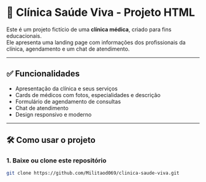 # 🏥 Clínica Saúde Viva - Projeto HTML

Este é um projeto fictício de uma **clínica médica**, criado para fins educacionais.  
Ele apresenta uma landing page com informações dos profissionais da clínica, agendamento e um chat de atendimento.

---

## ✅ Funcionalidades

- Apresentação da clínica e seus serviços
- Cards de médicos com fotos, especialidades e descrição
- Formulário de agendamento de consultas
- Chat de atendimento
- Design responsivo e moderno

---

## 🛠 Como usar o projeto

### 1. Baixe ou clone este repositório

```bash
git clone https://github.com/Militaod069/clinica-saude-viva.git
